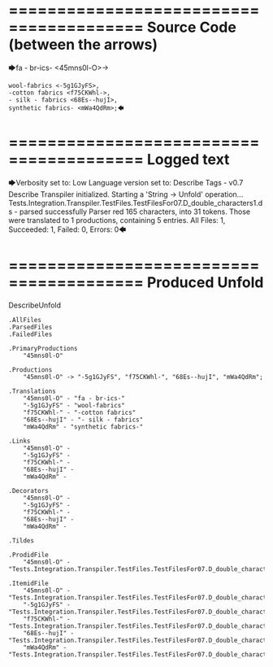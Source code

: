 ========================================
Source Code (between the arrows)
========================================

🡆fa - br-ics- <45mns0l-O>->

    wool-fabrics <-5g1GJyFS>,
    -cotton fabrics <f75CKWhl->,
    - silk - fabrics <68Es--hujI>,
    synthetic fabrics- <mWa4QdRm>;🡄

========================================
Logged text
========================================

🡆Verbosity set to: Low
Language version set to: Describe Tags - v0.7
Describe Transpiler initialized.
Starting a 'String -> Unfold' operation...
Tests.Integration.Transpiler.TestFiles.TestFilesFor07.D_double_characters1.ds - parsed successfully
Parser red 165 characters, into 31 tokens.
Those were translated to 1 productions, containing 5 entries.
All Files: 1, Succeeded: 1, Failed: 0, Errors: 0🡄

========================================
Produced Unfold
========================================

DescribeUnfold

    .AllFiles
    .ParsedFiles
    .FailedFiles

    .PrimaryProductions
        "45mns0l-O" 

    .Productions
        "45mns0l-O" -> "-5g1GJyFS", "f75CKWhl-", "68Es--hujI", "mWa4QdRm";

    .Translations
        "45mns0l-O" - "fa - br-ics-"
        "-5g1GJyFS" - "wool-fabrics"
        "f75CKWhl-" - "-cotton fabrics"
        "68Es--hujI" - "- silk - fabrics"
        "mWa4QdRm" - "synthetic fabrics-"

    .Links
        "45mns0l-O" - 
        "-5g1GJyFS" - 
        "f75CKWhl-" - 
        "68Es--hujI" - 
        "mWa4QdRm" - 

    .Decorators
        "45mns0l-O" - 
        "-5g1GJyFS" - 
        "f75CKWhl-" - 
        "68Es--hujI" - 
        "mWa4QdRm" - 

    .Tildes

    .ProdidFile
        "45mns0l-O" - "Tests.Integration.Transpiler.TestFiles.TestFilesFor07.D_double_characters1.ds"

    .ItemidFile
        "45mns0l-O" - "Tests.Integration.Transpiler.TestFiles.TestFilesFor07.D_double_characters1.ds"
        "-5g1GJyFS" - "Tests.Integration.Transpiler.TestFiles.TestFilesFor07.D_double_characters1.ds"
        "f75CKWhl-" - "Tests.Integration.Transpiler.TestFiles.TestFilesFor07.D_double_characters1.ds"
        "68Es--hujI" - "Tests.Integration.Transpiler.TestFiles.TestFilesFor07.D_double_characters1.ds"
        "mWa4QdRm" - "Tests.Integration.Transpiler.TestFiles.TestFilesFor07.D_double_characters1.ds"

